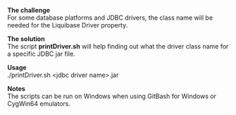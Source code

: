 **The challenge** <br>
For some database platforms and JDBC drivers, the class name will be needed for the Liquibase Driver property.

**The solution** <br>
The script **printDriver.sh** will help finding out what the driver class name for a specific JDBC jar file.

**Usage** <br>
./printDriver.sh &lt;jdbc driver name&gt;.jar

**Notes** <br>
The scripts can be run on Windows when using GitBash for Windows or CygWin64 emulators.
